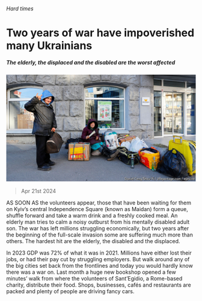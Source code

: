 ###### Hard times

# Two years of war have impoverished many Ukrainians 

##### The elderly, the displaced and the disabled are the worst affected 

![image](images/20240420_EUP506.jpg) 

> Apr 21st 2024 

AS SOON AS the volunteers appear, those that have been waiting for them on Kyiv’s central Independence Square (known as Maidan) form a queue, shuffle forward and take a warm drink and a freshly cooked meal. An elderly man tries to calm a noisy outburst from his mentally disabled adult son. The war has left millions struggling economically, but two years after the beginning of the full-scale invasion some are suffering much more than others. The hardest hit are the elderly, the disabled and the displaced. 

In 2023  GDP was 72% of what it was in 2021. Millions have either lost their jobs, or had their pay cut by struggling employers. But walk around any of the big cities set back from the frontlines and today you would hardly know there was a war on. Last month a huge new bookshop opened a few minutes’ walk from where the volunteers of Sant’Egidio, a Rome-based charity, distribute their food. Shops, businesses, cafés and restaurants are packed and plenty of people are driving fancy cars. 

